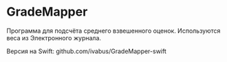 # GradeMapper
Программа для подсчёта среднего взвешенного оценок. Используются веса из Электронного журнала.

Версия на Swift: github.com/ivabus/GradeMapper-swift
